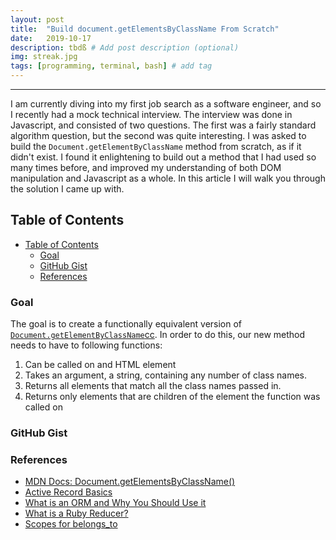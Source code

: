 ```yaml
---
layout: post
title:  "Build document.getElementsByClassName From Scratch"
date:   2019-10-17
description: tbdß # Add post description (optional)
img: streak.jpg
tags: [programming, terminal, bash] # add tag
---
```

---

I am currently diving into my first job search as a software engineer, and so I recently had a mock technical interview. The interview was done in Javascript, and consisted of two questions. The first was a fairly standard algorithm question, but the second was quite interesting. I was asked to build the `Document.getElementByClassName` method from scratch, as if it didn't exist. I found it enlightening to build out a method that I had used so many times before, and improved my understanding of both DOM manipulation and Javascript as a whole. In this article I will walk you through the solution I came up with.

## Table of Contents

- [Table of Contents](#table-of-contents)
  - [Goal](#goal)
  - [GitHub Gist](#github-gist)
  - [References](#references)

### Goal

The goal is to create a functionally equivalent version of [`Document.getElementByClassName`cc](https://developer.mozilla.org/en-US/docs/Web/API/Document/getElementsByClassName). In order to do this, our new method needs to have to following functions:

1. Can be called on and HTML element
2. Takes an argument, a string, containing any number of class names.
3. Returns all elements that match all the class names passed in.
4. Returns only elements that are children of the element the function was called on

### GitHub Gist

<script src="https://gist.github.com/shanelonergan/b86a6704ca1e7d7c9a4a610c8f363ee6.js"></script>

### References

- [MDN Docs: Document.getElementsByClassName()](https://developer.mozilla.org/en-US/docs/Web/API/Document/getElementsByClassName)
- [Active Record Basics](https://guides.rubyonrails.org/active_record_basics.html)
- [What is an ORM and Why You Should Use it](https://blog.bitsrc.io/what-is-an-orm-and-why-you-should-use-it-b2b6f75f5e2a)
- [What is a Ruby Reducer?](https://mixandgo.com/learn/what-is-a-ruby-reducer)
- [Scopes for belongs_to](https://edgeguides.rubyonrails.org/association_basics.html#scopes-for-Belongs-to)

